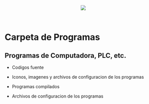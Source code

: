 <br/>
<p align="center">
  <img src="https://avatars2.githubusercontent.com/u/15052789?v=3&s=200">
</p>
<br/>

# Carpeta de Programas

## Programas de Computadora, PLC, etc. 

* Codigos fuente

* Iconos, imagenes y archivos de configuracion de los programas

* Programas compilados

* Archivos de configuracion de los programas
